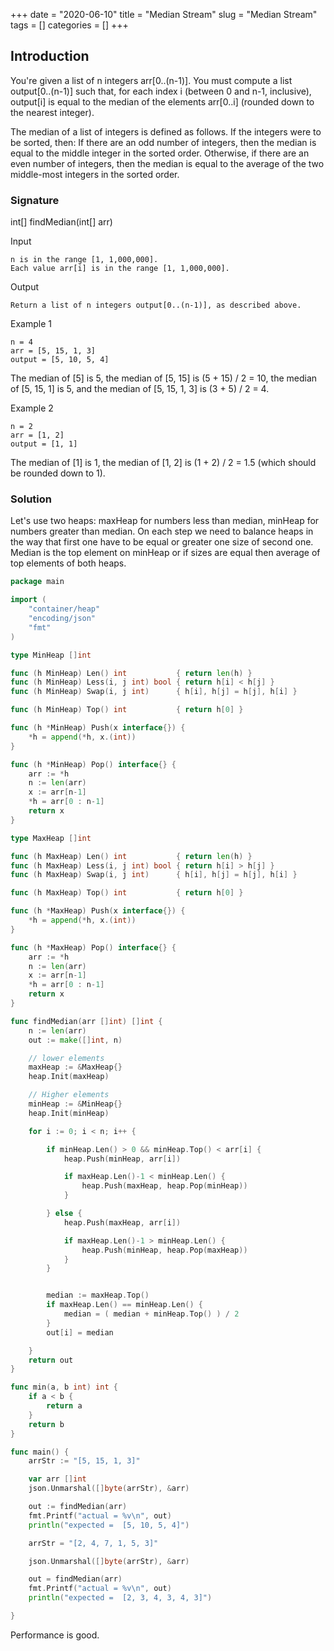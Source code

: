 +++
date = "2020-06-10"
title = "Median Stream"
slug = "Median Stream"
tags = []
categories = []
+++

## Introduction

You're given a list of n integers arr[0..(n-1)]. You must compute a list output[0..(n-1)] such that, for each index i (between 0 and n-1, inclusive), output[i] is equal to the median of the elements arr[0..i] (rounded down to the nearest integer).

The median of a list of integers is defined as follows. If the integers were to be sorted, then:
If there are an odd number of integers, then the median is equal to the middle integer in the sorted order.
Otherwise, if there are an even number of integers, then the median is equal to the average of the two middle-most integers in the sorted order.

### Signature

int[] findMedian(int[] arr)

Input
```
n is in the range [1, 1,000,000].
Each value arr[i] is in the range [1, 1,000,000].
```
Output
```
Return a list of n integers output[0..(n-1)], as described above.
```
Example 1
```
n = 4
arr = [5, 15, 1, 3]
output = [5, 10, 5, 4]
```
The median of [5] is 5, the median of [5, 15] is (5 + 15) / 2 = 10, the median of [5, 15, 1] is 5, and the median of [5, 15, 1, 3] is (3 + 5) / 2 = 4.

Example 2
```
n = 2
arr = [1, 2]
output = [1, 1]
```
The median of [1] is 1, the median of [1, 2] is (1 + 2) / 2 = 1.5 (which should be rounded down to 1).

### Solution

Let's use two heaps: maxHeap for numbers less than median, minHeap for numbers greater than median.
On each step we need to balance heaps in the way that first one have to be equal or greater one size of second one.
Median is the top element on minHeap or if sizes are equal then average of top elements of both heaps.


``` go
package main

import (
	"container/heap"
	"encoding/json"
	"fmt"
)

type MinHeap []int

func (h MinHeap) Len() int           { return len(h) }
func (h MinHeap) Less(i, j int) bool { return h[i] < h[j] }
func (h MinHeap) Swap(i, j int)      { h[i], h[j] = h[j], h[i] }

func (h MinHeap) Top() int           { return h[0] }

func (h *MinHeap) Push(x interface{}) {
	*h = append(*h, x.(int))
}

func (h *MinHeap) Pop() interface{} {
	arr := *h
	n := len(arr)
	x := arr[n-1]
	*h = arr[0 : n-1]
	return x
}

type MaxHeap []int

func (h MaxHeap) Len() int           { return len(h) }
func (h MaxHeap) Less(i, j int) bool { return h[i] > h[j] }
func (h MaxHeap) Swap(i, j int)      { h[i], h[j] = h[j], h[i] }

func (h MaxHeap) Top() int           { return h[0] }

func (h *MaxHeap) Push(x interface{}) {
	*h = append(*h, x.(int))
}

func (h *MaxHeap) Pop() interface{} {
	arr := *h
	n := len(arr)
	x := arr[n-1]
	*h = arr[0 : n-1]
	return x
}

func findMedian(arr []int) []int {
	n := len(arr)
	out := make([]int, n)

	// lower elements
	maxHeap := &MaxHeap{}
	heap.Init(maxHeap)

	// Higher elements
	minHeap := &MinHeap{}
	heap.Init(minHeap)

	for i := 0; i < n; i++ {

		if minHeap.Len() > 0 && minHeap.Top() < arr[i] {
			heap.Push(minHeap, arr[i])

			if maxHeap.Len()-1 < minHeap.Len() {
				heap.Push(maxHeap, heap.Pop(minHeap))
			}

		} else {
			heap.Push(maxHeap, arr[i])

			if maxHeap.Len()-1 > minHeap.Len() {
				heap.Push(minHeap, heap.Pop(maxHeap))
			}
		}


		median := maxHeap.Top()
		if maxHeap.Len() == minHeap.Len() {
			median = ( median + minHeap.Top() ) / 2
		}
		out[i] = median

	}
	return out
}

func min(a, b int) int {
	if a < b {
		return a
	}
	return b
}

func main() {
	arrStr := "[5, 15, 1, 3]"

	var arr []int
	json.Unmarshal([]byte(arrStr), &arr)

	out := findMedian(arr)
	fmt.Printf("actual = %v\n", out)
	println("expected =  [5, 10, 5, 4]")

	arrStr = "[2, 4, 7, 1, 5, 3]"

	json.Unmarshal([]byte(arrStr), &arr)

	out = findMedian(arr)
	fmt.Printf("actual = %v\n", out)
	println("expected =  [2, 3, 4, 3, 4, 3]")

}
```

Performance is good.
